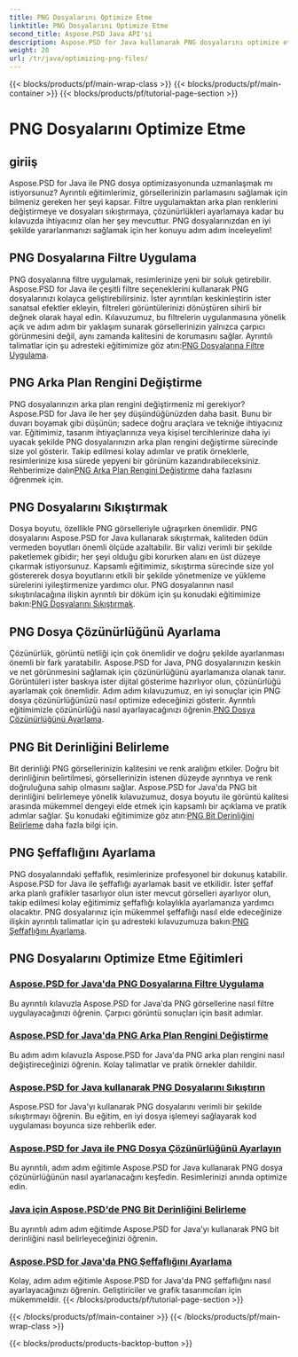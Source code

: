 ```yaml
---
title: PNG Dosyalarını Optimize Etme
linktitle: PNG Dosyalarını Optimize Etme
second_title: Aspose.PSD Java API'si
description: Aspose.PSD for Java kullanarak PNG dosyalarını optimize etmeye yönelik, filtreleri, arka plan rengi değişikliklerini, sıkıştırmayı, çözünürlüğü, bit derinliğini ve şeffaflığı kapsayan kapsamlı eğitimleri keşfedin.
weight: 20
url: /tr/java/optimizing-png-files/
---
```


{{< blocks/products/pf/main-wrap-class >}}
{{< blocks/products/pf/main-container >}}
{{< blocks/products/pf/tutorial-page-section >}}

# PNG Dosyalarını Optimize Etme

## giriiş

Aspose.PSD for Java ile PNG dosya optimizasyonunda uzmanlaşmak mı istiyorsunuz? Ayrıntılı eğitimlerimiz, görsellerinizin parlamasını sağlamak için bilmeniz gereken her şeyi kapsar. Filtre uygulamaktan arka plan renklerini değiştirmeye ve dosyaları sıkıştırmaya, çözünürlükleri ayarlamaya kadar bu kılavuzda ihtiyacınız olan her şey mevcuttur. PNG dosyalarınızdan en iyi şekilde yararlanmanızı sağlamak için her konuyu adım adım inceleyelim!

## PNG Dosyalarına Filtre Uygulama

PNG dosyalarına filtre uygulamak, resimlerinize yeni bir soluk getirebilir. Aspose.PSD for Java ile çeşitli filtre seçeneklerini kullanarak PNG dosyalarınızı kolayca geliştirebilirsiniz. İster ayrıntıları keskinleştirin ister sanatsal efektler ekleyin, filtreleri görüntülerinizi dönüştüren sihirli bir değnek olarak hayal edin. Kılavuzumuz, bu filtrelerin uygulanmasına yönelik açık ve adım adım bir yaklaşım sunarak görsellerinizin yalnızca çarpıcı görünmesini değil, aynı zamanda kalitesini de korumasını sağlar. Ayrıntılı talimatlar için şu adresteki eğitimimize göz atın:[PNG Dosyalarına Filtre Uygulama](./apply-filters-png-files/).

## PNG Arka Plan Rengini Değiştirme

PNG dosyalarınızın arka plan rengini değiştirmeniz mi gerekiyor? Aspose.PSD for Java ile her şey düşündüğünüzden daha basit. Bunu bir duvarı boyamak gibi düşünün; sadece doğru araçlara ve tekniğe ihtiyacınız var. Eğitimimiz, tasarım ihtiyaçlarınıza veya kişisel tercihlerinize daha iyi uyacak şekilde PNG dosyalarınızın arka plan rengini değiştirme sürecinde size yol gösterir. Takip edilmesi kolay adımlar ve pratik örneklerle, resimlerinize kısa sürede yepyeni bir görünüm kazandırabileceksiniz. Rehberimize dalın[PNG Arka Plan Rengini Değiştirme](./change-png-background-color/) daha fazlasını öğrenmek için.

## PNG Dosyalarını Sıkıştırmak

Dosya boyutu, özellikle PNG görselleriyle uğraşırken önemlidir. PNG dosyalarını Aspose.PSD for Java kullanarak sıkıştırmak, kaliteden ödün vermeden boyutları önemli ölçüde azaltabilir. Bir valizi verimli bir şekilde paketlemek gibidir; her şeyi olduğu gibi korurken alanı en üst düzeye çıkarmak istiyorsunuz. Kapsamlı eğitimimiz, sıkıştırma sürecinde size yol göstererek dosya boyutlarını etkili bir şekilde yönetmenize ve yükleme sürelerini iyileştirmenize yardımcı olur. PNG dosyalarının nasıl sıkıştırılacağına ilişkin ayrıntılı bir döküm için şu konudaki eğitimimize bakın:[PNG Dosyalarını Sıkıştırmak](./compress-png-files/).

## PNG Dosya Çözünürlüğünü Ayarlama

 Çözünürlük, görüntü netliği için çok önemlidir ve doğru şekilde ayarlanması önemli bir fark yaratabilir. Aspose.PSD for Java, PNG dosyalarınızın keskin ve net görünmesini sağlamak için çözünürlüğünü ayarlamanıza olanak tanır. Görüntüleri ister baskıya ister dijital gösterime hazırlıyor olun, çözünürlüğü ayarlamak çok önemlidir. Adım adım kılavuzumuz, en iyi sonuçlar için PNG dosya çözünürlüğünüzü nasıl optimize edeceğinizi gösterir. Ayrıntılı eğitimimizle çözünürlüğü nasıl ayarlayacağınızı öğrenin.[PNG Dosya Çözünürlüğünü Ayarlama](./set-png-file-resolution/).

## PNG Bit Derinliğini Belirleme

 Bit derinliği PNG görsellerinizin kalitesini ve renk aralığını etkiler. Doğru bit derinliğinin belirtilmesi, görsellerinizin istenen düzeyde ayrıntıya ve renk doğruluğuna sahip olmasını sağlar. Aspose.PSD for Java'da PNG bit derinliğini belirlemeye yönelik kılavuzumuz, dosya boyutu ile görüntü kalitesi arasında mükemmel dengeyi elde etmek için kapsamlı bir açıklama ve pratik adımlar sağlar. Şu konudaki eğitimimize göz atın:[PNG Bit Derinliğini Belirleme](./specify-png-bit-depth/) daha fazla bilgi için.

## PNG Şeffaflığını Ayarlama

 PNG dosyalarındaki şeffaflık, resimlerinize profesyonel bir dokunuş katabilir. Aspose.PSD for Java ile şeffaflığı ayarlamak basit ve etkilidir. İster şeffaf arka planlı grafikler tasarlıyor olun ister mevcut görselleri ayarlıyor olun, takip edilmesi kolay eğitimimiz şeffaflığı kolaylıkla ayarlamanıza yardımcı olacaktır. PNG dosyalarınız için mükemmel şeffaflığı nasıl elde edeceğinize ilişkin ayrıntılı talimatlar için şu adresteki kılavuzumuza bakın:[PNG Şeffaflığını Ayarlama](./set-png-transparency/).

## PNG Dosyalarını Optimize Etme Eğitimleri
### [Aspose.PSD for Java'da PNG Dosyalarına Filtre Uygulama](./apply-filters-png-files/)
Bu ayrıntılı kılavuzla Aspose.PSD for Java'da PNG görsellerine nasıl filtre uygulayacağınızı öğrenin. Çarpıcı görüntü sonuçları için basit adımlar.
### [Aspose.PSD for Java'da PNG Arka Plan Rengini Değiştirme](./change-png-background-color/)
Bu adım adım kılavuzla Aspose.PSD for Java'da PNG arka plan rengini nasıl değiştireceğinizi öğrenin. Kolay talimatlar ve pratik örnekler dahildir.
### [Aspose.PSD for Java kullanarak PNG Dosyalarını Sıkıştırın](./compress-png-files/)
Aspose.PSD for Java'yı kullanarak PNG dosyalarını verimli bir şekilde sıkıştırmayı öğrenin. Bu eğitim, en iyi dosya işlemeyi sağlayarak kod uygulaması boyunca size rehberlik eder.
### [Aspose.PSD for Java ile PNG Dosya Çözünürlüğünü Ayarlayın](./set-png-file-resolution/)
Bu ayrıntılı, adım adım eğitimle Aspose.PSD for Java kullanarak PNG dosya çözünürlüğünün nasıl ayarlanacağını keşfedin. Resimlerinizi anında optimize edin.
### [Java için Aspose.PSD'de PNG Bit Derinliğini Belirleme](./specify-png-bit-depth/)
Bu ayrıntılı adım adım eğitimde Aspose.PSD for Java'yı kullanarak PNG bit derinliğini nasıl belirleyeceğinizi öğrenin.
### [Aspose.PSD for Java'da PNG Şeffaflığını Ayarlama](./set-png-transparency/)
Kolay, adım adım eğitimle Aspose.PSD for Java'da PNG şeffaflığını nasıl ayarlayacağınızı öğrenin. Geliştiriciler ve grafik tasarımcıları için mükemmeldir.
{{< /blocks/products/pf/tutorial-page-section >}}

{{< /blocks/products/pf/main-container >}}
{{< /blocks/products/pf/main-wrap-class >}}

{{< blocks/products/products-backtop-button >}}
